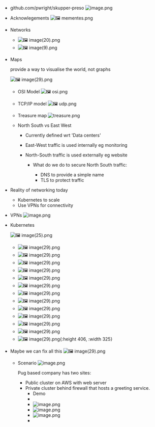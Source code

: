 - github.com/pwright/skupper-preso
  ![image.png](../assets/skupper.png)
- Acknowlegements
  ![🖼 mementes.png](../assets/mementes.png)
- Networks
	- ![🖼 image(20).png](../assets/image(20).png)
	- ![🖼 image(9).png](../assets/image(9).png)
- Maps
  
  provide a way to visualise the world, not graphs
  
  ![🖼 image(29).png](../assets/image(29).png)
	- OSI Model
	  ![🖼 osi.png](../assets/iso.png)
	- TCP/IP model
	  ![🖼 udp.png](../assets/udp.png)
	- Treasure map
	  ![treasure.png](../assets/treasure_1681159151923_0.png)
	- North South vs East West
	  
	  
	  * Currently defined wrt 'Data centers'
	  
	  * East-West traffic is used internally
	  eg monitoring 
	  
	  * North-South traffic is used externally
	  eg website
		- What do we do to secure North South traffic:
		  
		  * DNS to provide a simple name
		  * TLS to protect traffic
- Reality of networking today
  
  * Kubernetes to scale
  * Use VPNs for connectivity
- VPNs
  ![image.png](../assets/image_1681160019954_0.png)
- Kubernetes
  
  ![🖼 image(25).png](../assets/image(25).png)
	- ![🖼 image(29).png](../assets/image(21).png)
	- ![🖼 image(29).png](../assets/image(14).png)
	- ![🖼 image(29).png](../assets/image(16).png)
	- ![🖼 image(29).png](../assets/image(17).png)
	- ![🖼 image(29).png](../assets/image(18).png)
	- ![🖼 image(29).png](../assets/image(11).png)
	- ![🖼 image(29).png](../assets/image(12).png)
	- ![🖼 image(29).png](../assets/image(6).png)
	- ![🖼 image(29).png](../assets/image(22).png)
	- ![🖼 image(29).png](../assets/image(1).png)
	- ![🖼 image(29).png](../assets/image(13).png)
	- ![🖼 image(29).png](../assets/image(5).png)
	- ![🖼 image(29).png](../assets/image(7).png){:height 406, :width 325}
- Maybe we can fix all this
  ![🖼 image(29).png](../assets/image(19).png)
	- Scenario
	  ![image.png](../assets/skupper-s.png)
	  
	  Pug based company has two sites:
	  
	  * Public cluster on AWS with web server
	  * Private cluster behind firewall that hosts a greeting service.
		- Demo
		-
		- ![image.png](../assets/image_1681234418566_0.png)
		- ![image.png](../assets/image_1681234504589_0.png)
		- ![image.png](../assets/image_1681234605757_0.png)
		-